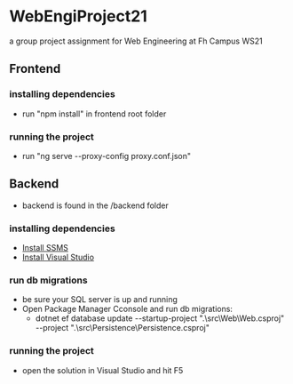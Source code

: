 # WebEngiProject21
a group project assignment for Web Engineering at Fh Campus WS21

## Frontend

### installing dependencies

- run "npm install" in frontend root folder

### running the project

- run "ng serve --proxy-config proxy.conf.json"



## Backend

- backend is found in the /backend folder

### installing dependencies

- [Install SSMS](https://aka.ms/ssmsfullsetup)
- [Install Visual Studio](https://visualstudio.microsoft.com/de/downloads/)

### run db migrations

- be sure your SQL server is up and running
- Open Package Manager Cconsole and run db migrations:
    - dotnet ef database update --startup-project ".\src\Web\Web.csproj" --project ".\src\Persistence\Persistence.csproj"

### running the project

- open the solution in Visual Studio and hit F5
